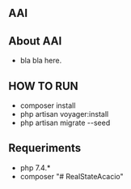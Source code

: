 ## AAI


## About AAI

* bla bla here.

## HOW TO RUN
- composer install
- php artisan voyager:install
- php artisan migrate --seed

## Requeriments
- php 7.4.*
- composer
"# RealStateAcacio" 
